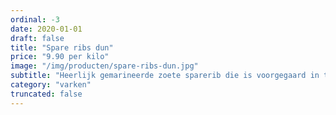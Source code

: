 ```yaml
---
ordinal: -3
date: 2020-01-01
draft: false
title: "Spare ribs dun"
price: "9.90 per kilo"
image: "/img/producten/spare-ribs-dun.jpg"
subtitle: "Heerlijk gemarineerde zoete sparerib die is voorgegaard in traditionele heteluchtovens. Dit zorgt voor de heerlijke specifieke grillsmaak en de perfecte garing. Ideaal voor op de barbecue."
category: "varken"
truncated: false
---
```

